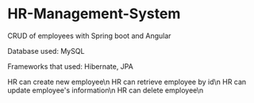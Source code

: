 # HR-Management-System
CRUD of employees with Spring boot and Angular

Database used: MySQL

Frameworks that used: Hibernate, JPA

HR can create new employee\n
HR can retrieve employee by id\n
HR can update employee's information\n
HR can delete employee\n
